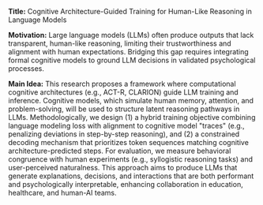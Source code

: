 **Title:** Cognitive Architecture-Guided Training for Human-Like Reasoning in Language Models  

**Motivation:** Large language models (LLMs) often produce outputs that lack transparent, human-like reasoning, limiting their trustworthiness and alignment with human expectations. Bridging this gap requires integrating formal cognitive models to ground LLM decisions in validated psychological processes.  

**Main Idea:** This research proposes a framework where computational cognitive architectures (e.g., ACT-R, CLARION) guide LLM training and inference. Cognitive models, which simulate human memory, attention, and problem-solving, will be used to structure latent reasoning pathways in LLMs. Methodologically, we design (1) a hybrid training objective combining language modeling loss with alignment to cognitive model "traces" (e.g., penalizing deviations in step-by-step reasoning), and (2) a constrained decoding mechanism that prioritizes token sequences matching cognitive architecture-predicted steps. For evaluation, we measure behavioral congruence with human experiments (e.g., syllogistic reasoning tasks) and user-perceived naturalness. This approach aims to produce LLMs that generate explanations, decisions, and interactions that are both performant and psychologically interpretable, enhancing collaboration in education, healthcare, and human-AI teams.